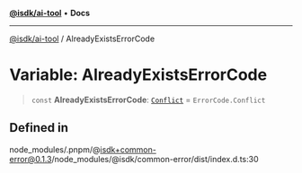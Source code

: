 [**@isdk/ai-tool**](../README.md) • **Docs**

***

[@isdk/ai-tool](../globals.md) / AlreadyExistsErrorCode

# Variable: AlreadyExistsErrorCode

> `const` **AlreadyExistsErrorCode**: [`Conflict`](../enumerations/ErrorCode.md#conflict) = `ErrorCode.Conflict`

## Defined in

node\_modules/.pnpm/@isdk+common-error@0.1.3/node\_modules/@isdk/common-error/dist/index.d.ts:30
